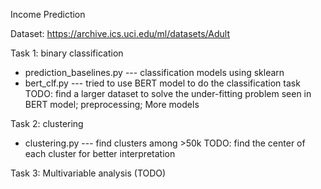 Income Prediction


Dataset: https://archive.ics.uci.edu/ml/datasets/Adult


Task 1: binary classification
  - prediction_baselines.py --- classification models using sklearn
  - bert_clf.py --- tried to use BERT model to do the classification task
  TODO: find a larger dataset to solve the under-fitting problem seen in BERT model; preprocessing; More models
  
Task 2: clustering
  - clustering.py --- find clusters among >50k
  TODO: find the center of each cluster for better interpretation

Task 3: Multivariable analysis (TODO)
